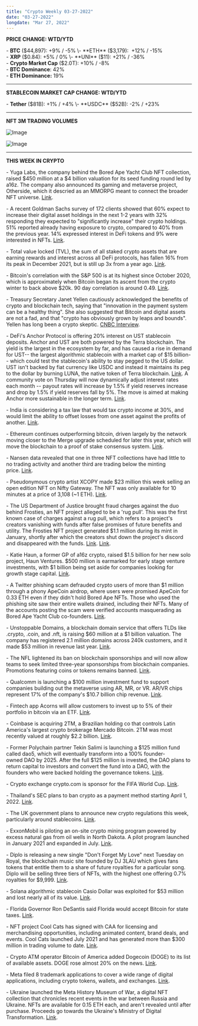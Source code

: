 ```yaml
---
title: "Crypto Weekly 03-27-2022"
date: "03-27-2022"
longdate: "Mar 27, 2022"
---
```


**PRICE CHANGE: WTD/YTD**

\- **BTC** ($44,897): +9% / -5%  
\- **ETH** ($3,179):  +12% / -15%  
\- **XRP** ($0.84): +5% / 0%  
\- **UNI** ($11): +21% / -36%   
\- **Crypto Market Cap** ($2.0T): +10% / -8%  
\- **BTC Dominance**: 42%  
\- **ETH Dominance:** 19% 



---

**STABLECOIN MARKET CAP CHANGE: WTD/YTD**

\- **Tether** ($81B): +1% / +4%  
\- **USDC** ($52B): -2% / +23%



---

**NFT 3M TRADING VOLUMES**

![Image](/images/03-27-2022-1.png)

![Image](/images/03-27-2022-2.png)

---

**THIS WEEK IN CRYPTO**

\- Yuga Labs, the company behind the Bored Ape Yacht Club NFT collection, raised $450 million at a $4 billion valuation for its seed funding round led by a16z. The company also announced its gaming and metaverse project, Otherside, which it descried as an MMORPG meant to connect the broader NFT universe. [Link](https://www.theverge.com/2022/3/22/22991272/yuga-labs-seed-funding-a16z-bored-ape-yacht-club-bayc-metaverse-other-side).   
  
\- A recent Goldman Sachs survey of 172 clients showed that 60% expect to increase their digital asset holdings in the next 1-2 years with 32% responding they expected to "significantly increase" their crypto holdings. 51% reported already having exposure to crypto, compared to 40% from the previous year. 14% expressed interest in DeFi tokens and 9% were interested in NFTs. [Link](https://www.theblockcrypto.com/linked/139124/goldman-sachs-crypto-survey-march).   
  
\- Total value locked (TVL), the sum of all staked crypto assets that are earning rewards and interest across all DeFi protocols, has fallen 16% from its peak in December 2021, but is still up 3x from a year ago. [Link](https://techcrunch.com/2022/03/23/despite-declines-the-value-of-crypto-assets-in-defi-protocols-is-up-3x-from-a-year-ago/).   
  
\- Bitcoin's correlation with the S&P 500 is at its highest since October 2020, which is approximately when Bitcoin began its ascent from the crypto winter to back above $20k. 90 day correlation is around 0.49. [Link](https://decrypt.co/95820/bitcoins-correlation-with-sp-500-reaches-17-month-high).   
  
\- Treasury Secretary Janet Yellen cautiously acknowledged the benefits of crypto and blockchain tech, saying that "innovation in the payment system can be a healthy thing". She also suggested that Bitcoin and digital assets are not a fad, and that "crypto has obviously grown by leaps and bounds". Yellen has long been a crypto skeptic. [CNBC Interview](https://www.cnbc.com/video/2022/03/25/treasury-secretary-janet-yellen-on-crypto-i-have-some-skepticism-but-there-are-benefits.html).  
  
\- DeFi's Anchor Protocol is offering 20% interest on UST stablecoin deposits. Anchor and UST are both powered by the Terra blockchain. The yield is the largest in the ecosystem by far, and has caused a rise in demand for UST-- the largest algorithmic stablecoin with a market cap of $15 billion-- which could test the stablecoin's ability to stay pegged to the US dollar. UST isn't backed by fiat currency like USDC and instead it maintains its peg to the dollar by burning LUNA, the native token of Terra blockchain. [Link](https://www.bloomberg.com/news/articles/2022-03-23/terra-s-promise-of-20-defi-return-raises-sustainability-concern). A community vote on Thursday will now dynamically adjust interest rates each month -- payout rates will increase by 1.5% if yield reserves increase and drop by 1.5% if yield reserves fall by 5%. The move is aimed at making Anchor more sustainable in the longer term. [Link](https://www.coindesk.com/markets/2022/03/25/anchor-protocol-will-readjust-interest-rates-each-month-anc-falls-by-5/).   
  
\- India is considering a tax law that would tax crypto income at 30%, and would limit the ability to offset losses from one asset against the profits of another. [Link](https://techcrunch.com/2022/03/21/india-crypto-tax/).   
  
\- Ethereum continues outperforming bitcoin, driven largely by the network moving closer to the Merge upgrade scheduled for later this year, which will move the blockchain to a proof of stake consensus system. [Link](https://www.bloomberg.com/news/articles/2022-03-25/ether-outshines-bitcoin-for-second-week-as-update-optimism-grows).   
  
\- Nansen data revealed that one in three NFT collections have had little to no trading activity and another third are trading below the minting price. [Link](https://www.bloomberg.com/news/articles/2022-03-26/nft-collection-failures-begin-to-mount-in-flashback-to-ico-bust).   
  
\- Pseudonymous crypto artist XCOPY made $23 million this week selling an open edition NFT on Nifty Gateway. The NFT was only available for 10 minutes at a price of 3,108 (~1 ETH). [Link](https://decrypt.co/96009/crypto-artist-xcopy-23m-ethereum-nfts-10-minutes).   
  
\- The US Department of Justice brought fraud charges against the duo behind Frosties, an NFT project alleged to be a 'rug pull'. This was the first known case of charges against a rug pull, which refers to a project's creators vanishing with funds after false promises of future benefits and utility. The Frosties NFT project generated $1.1 million during its mint in January, shortly after which the creators shut down the project's discord and disappeared with the funds. [Link](https://decrypt.co/95931/justice-dept-ethereum-nft-project-creators-frosties-rug-pull). [Link](https://www.bloomberg.com/news/articles/2022-03-24/nft-creators-charged-with-defrauding-investors-in-rug-pull).   
  
\- Katie Haun, a former GP of a16z crypto, raised $1.5 billion for her new solo project, Haun Ventures. $500 million is earmarked for early stage venture investments, with $1 billion being set aside for companies looking for growth stage capital. [Link](https://techcrunch.com/2022/03/22/following-a16z-departure-katie-haun-debuts-haun-ventures-with-1-5b-in-capital-to-back-crypto-startups/).   
  
\- A Twitter phishing scam defrauded crypto users of more than $1 million through a phony ApeCoin airdrop, where users were promised ApeCoin for 0.33 ETH even if they didn't hold Bored Ape NFTs. Those who used the phishing site saw their entire wallets drained, including their NFTs. Many of the accounts posting the scam were verified accounts masquerading as Bored Ape Yacht Club co-founders. [Link](https://decrypt.co/95995/twitter-scam-accounts-steal-million-fake-ape-coin-airdrop).   
  
\- Unstoppable Domains, a blockchain domain service that offers TLDs like .crypto, .coin, and .nft, is raising $60 million at a $1 billion valuation. The company has registered 2.1 million domains across 240k customers, and it made $53 million in revenue last year. [Link](https://techcrunch.com/2022/03/22/web3-digital-identity-startup-unstoppable-domains-said-to-seek-funding-at-1-billion-valuation/).   
  
\- The NFL lightened its ban on blockchain sponsorships and will now allow teams to seek limited three-year sponsorships from blockchain companies. Promotions featuring coins or tokens remains banned. [Link](https://decrypt.co/95697/nfl-reverses-course-on-blockchain-sponsorships-keeps-ban-on-crypto-deals).   
  
\- Qualcomm is launching a $100 million investment fund to support companies building out the metaverse using AR, MR, or VR. AR/VR chips represent 17% of the company's $10.7 billion chip revenue. [Link](https://www.theblockcrypto.com/linked/138848/chip-supplier-qualcomm-creates-100-million-metaverse-investment-fund).   
  
\- Fintech app Acorns will allow customers to invest up to 5% of their portfolio in bitcoin via an ETF. [Link](https://www.reuters.com/technology/us-fintech-acorns-give-users-exposure-bitcoin-via-proshares-etf-2022-03-22/).   
  
\- Coinbase is acquiring 2TM, a Brazilian holding co that controls Latin America's largest crypto brokerage Mercado Bitcoin. 2TM was most recently valued at roughly $2.2 billion. [Link](https://www.bloomberg.com/news/articles/2022-03-27/coinbase-nears-deal-to-buy-brazil-crypto-unicorn-2tm-media-says).   
  
\- Former Polychain partner Tekin Salimi is launching a $125 million fund called dao5, which will eventually transform into a 100% founder-owned DAO by 2025. After the full $125 million is invested, the DAO plans to return capital to investors and convert the fund into a DAO, with the founders who were backed holding the governance tokens. [Link](https://decrypt.co/95621/former-polychain-capital-partner-launches-125m-crypto-fund-that-will-become-a-dao).   
  
\- Crypto exchange crypto.com is sponsor for the FIFA World Cup. [Link](https://decrypt.co/95751/crypto-com-revealed-as-sponsor-for-fifa-world-cup-2022).   
  
\- Thailand's SEC plans to ban crypto as a payment method starting April 1, 2022. [Link](https://decrypt.co/95748/thailand-bans-crypto-payments).   
  
\- The UK government plans to announce new crypto regulations this week, particularly around stablecoins. [Link](https://www.cnbc.com/2022/03/27/crypto-britain-to-reveal-stablecoin-regulation-plans-sources-say.html).   
  
\- ExxonMobil is piloting an on-site crypto mining program powered by excess natural gas from oil wells in North Dakota. A pilot program launched in January 2021 and expanded in July. [Link](https://www.bloomberg.com/news/articles/2022-03-24/exxon-considers-taking-gas-to-bitcoin-pilot-to-four-countries?sref=ImPL49tv).   
  
\- Diplo is releasing a new single "Don't Forget My Love" next Tuesday on Royal, the blockchain music site founded by DJ 3LAU which gives fans tokens that entitle them to a share of future royalties for a particular song. Diplo will be selling three tiers of NFTs, with the highest one offering 0.7% royalties for $9,999. [Link](https://decrypt.co/95900/diplo-nfts-tokens-single-royal).   
  
\- Solana algorithmic stablecoin Casio Dollar was exploited for $53 million and lost nearly all of its value. [Link](https://www.theblockcrypto.com/post/138934/stablecoin-cashio-on-solana-exploited-for-28-million-in-infinite-mint-glitch).   
  
\- Florida Governor Ron DeSantis said Florida would accept Bitcoin for state taxes. [Link](https://decrypt.co/95823/florida-desantis-accept-bitcoin-state-taxes).   
  
\- NFT project Cool Cats has signed with CAA for licensing and merchandising opportunities, including animated content, brand deals, and events. Cool Cats launched July 2021 and has generated more than $300 million in trading volume to date. [Link](https://decrypt.co/96027/cool-cats-ethereum-nft-project-caa-media-licensing).   
  
\- Crypto ATM operator Bitcoin of America added Dogecoin (DOGE) to its list of available assets. DOGE rose almost 20% on the news. [Link](https://www.coindesk.com/markets/2022/03/24/dogecoin-leaps-to-1-month-high-as-atm-operator-adds-to-crypto-lineup/).   
  
\- Meta filed 8 trademark applications to cover a wide range of digital applications, including crypto tokens, wallets, and exchanges. [Link](https://decrypt.co/95827/meta-files-trademarks-for-crypto-tokens-wallets-exchanges).   
  
\- Ukraine launched the Meta History Museum of War, a digital NFT collection that chronicles recent events in the war between Russia and Ukraine. NFTs are available for 0.15 ETH each, and aren't revealed until after purchase. Proceeds go towards the Ukraine's Ministry of Digital Transformation. [Link](https://decrypt.co/96044/ukraine-launches-nft-museum-war-ethereum-polygon).
